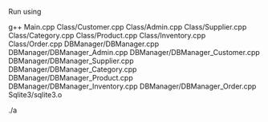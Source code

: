 Run using

g++ Main.cpp Class/Customer.cpp Class/Admin.cpp Class/Supplier.cpp Class/Category.cpp Class/Product.cpp Class/Inventory.cpp Class/Order.cpp DBManager/DBManager.cpp DBManager/DBManager_Admin.cpp DBManager/DBManager_Customer.cpp DBManager/DBManager_Supplier.cpp DBManager/DBManager_Category.cpp DBManager/DBManager_Product.cpp DBManager/DBManager_Inventory.cpp DBManager/DBManager_Order.cpp Sqlite3/sqlite3.o

./a